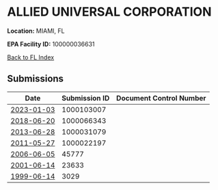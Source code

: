 # ALLIED UNIVERSAL CORPORATION

**Location:** MIAMI, FL

**EPA Facility ID:** 100000036631

[Back to FL Index](../../index.md)

## Submissions

| Date | Submission ID | Document Control Number |
|------|--------------|-------------------------|
| [2023-01-03](submissions/1000103007.md) | 1000103007 |  |
| [2018-06-20](submissions/1000066343.md) | 1000066343 |  |
| [2013-06-28](submissions/1000031079.md) | 1000031079 |  |
| [2011-05-27](submissions/1000022197.md) | 1000022197 |  |
| [2006-06-05](submissions/45777.md) | 45777 |  |
| [2001-06-14](submissions/23633.md) | 23633 |  |
| [1999-06-14](submissions/3029.md) | 3029 |  |
